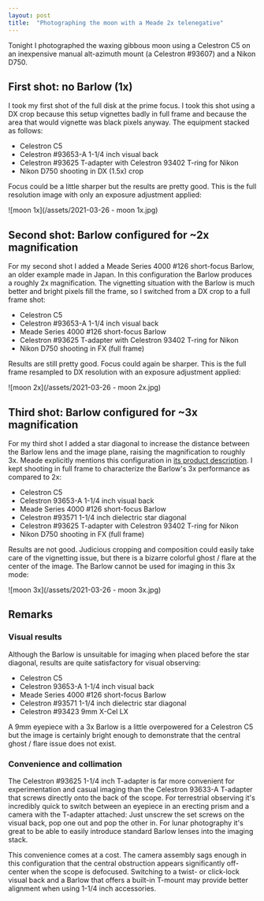 ```yaml
---
layout: post
title:  "Photographing the moon with a Meade 2x telenegative"
---
```


Tonight I photographed the waxing gibbous moon using a Celestron C5 on an
inexpensive manual alt-azimuth mount (a Celestron #93607) and a Nikon D750.

## First shot: no Barlow (1x)

I took my first shot of the full disk at the prime focus.  I took this shot
using a DX crop because this setup vignettes badly in full frame and because
the area that would vignette was black pixels anyway.  The equipment stacked as
follows:

* Celestron C5
* Celestron #93653-A 1-1/4 inch visual back
* Celestron #93625 T-adapter with Celestron 93402 T-ring for Nikon
* Nikon D750 shooting in DX (1.5x) crop

Focus could be a little sharper but the results are pretty good.  This is the
full resolution image with only an exposure adjustment applied:

![moon 1x](/assets/2021-03-26 - moon 1x.jpg)

## Second shot: Barlow configured for ~2x magnification

For my second shot I added a Meade Series 4000 #126 short-focus Barlow, an
older example made in Japan.  In this configuration the Barlow produces a
roughly 2x magnification.  The vignetting situation with the Barlow is much
better and bright pixels fill the frame, so I switched from a DX crop to a full
frame shot:

* Celestron C5
* Celestron #93653-A 1-1/4 inch visual back
* Meade Series 4000 #126 short-focus Barlow
* Celestron #93625 T-adapter with Celestron 93402 T-ring for Nikon
* Nikon D750 shooting in FX (full frame)

Results are still pretty good.  Focus could again be sharper.  This is the
full frame resampled to DX resolution with an exposure adjustment applied:

![moon 2x](/assets/2021-03-26 - moon 2x.jpg)

## Third shot: Barlow configured for ~3x magnification

For my third shot I added a star diagonal to increase the distance between the
Barlow lens and the image plane, raising the magnification to roughly 3x.
Meade explicitly mentions this configuration in [its product
description](https://www.meade.com/meade-series-4000-126-2x-short-focus-barlow-lens-1-25.html).
I kept shooting in full frame to characterize the Barlow's 3x performance as
compared to 2x:

* Celestron C5
* Celestron 93653-A 1-1/4 inch visual back
* Meade Series 4000 #126 short-focus Barlow
* Celestron #93571 1-1/4 inch dielectric star diagonal
* Celestron #93625 T-adapter with Celestron 93402 T-ring for Nikon
* Nikon D750 shooting in FX (full frame)

Results are not good.  Judicious cropping and composition could easily take
care of the vignetting issue, but there is a bizarre colorful ghost / flare at
the center of the image.  The Barlow cannot be used for imaging in this 3x
mode:

![moon 3x](/assets/2021-03-26 - moon 3x.jpg)

## Remarks

### Visual results

Although the Barlow is unsuitable for imaging when placed before the star
diagonal, results are quite satisfactory for visual observing:

* Celestron C5
* Celestron 93653-A 1-1/4 inch visual back
* Meade Series 4000 #126 short-focus Barlow
* Celestron #93571 1-1/4 inch dielectric star diagonal
* Celestron #93423 9mm X-Cel LX

A 9mm eyepiece with a 3x Barlow is a little overpowered for a Celestron C5 but
the image is certainly bright enough to demonstrate that the central ghost /
flare issue does not exist.

### Convenience and collimation

The Celestron #93625 1-1/4 inch T-adapter is far more convenient for
experimentation and casual imaging than the Celestron 93633-A T-adapter that
screws directly onto the back of the scope.  For terrestrial observing it's
incredibly quick to switch between an eyepiece in an erecting prism and a
camera with the T-adapter attached: Just unscrew the set screws on the visual
back, pop one out and pop the other in.  For lunar photography it's great to
be able to easily introduce standard Barlow lenses into the imaging stack.

This convenience comes at a cost.  The camera assembly sags enough in this
configuration that the central obstruction appears significantly off-center
when the scope is defocused.  Switching to a twist- or click-lock visual back
and a Barlow that offers a built-in T-mount may provide better alignment when
using 1-1/4 inch accessories.
